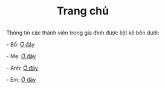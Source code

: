 <html lang="en-US"></html>
<head>
  <meta charset="UTF-8">
  <meta http-equiv="X-UA-Compatible" content="IE=edge">
  <meta name="viewport" content="width=device-width, initial-scale=1">
  <link rel="stylesheet" type="text/css" href="myStyle.css">
  <style>
    body {
      background-image: url('images/background2-9.jpg');
      background-size: cover;
      background-repeat: no-repeat;
      display: flex;
      flex-direction: column;
      justify-content: center;
      align-items: center;
      height: 100vh;
    }

    h1 {
      text-align: center;
    }
  </style>
</head>
<body>
  <h1 class="Tieu_de">Trang chủ</h1>
  <div class="container-lg px-3 my-5 markdown-body">
    <p class="Noi_dung">Thông tin các thành viên trong gia đình được liệt kê bên dưới:</p>
    <p class="Noi_dung">- Bố: <a href="Bo%20moi.htm" class="Sieu_lien_ket">Ở đây</a></p>
    <p class="Noi_dung">- Mẹ: <a href="me%20moi.htm" class="Sieu_lien_ket">Ở đây</a></p>
    <p class="Noi_dung">- Anh: <a href="anh%20moi.htm" class="Sieu_lien_ket">Ở đây</a></p>
    <p class="Noi_dung">- Em: <a href="em%20moi%20moi.htm" class="Sieu_lien_ket">Ở đây</a></p>
  </div>

  <script src="https://cdnjs.cloudflare.com/ajax/libs/anchor-js/4.1.0/anchor.min.js" integrity="sha256-lZaRhKri35AyJSypXXs4o6OPFTbTmUoltBbDCbdzegg=" crossorigin="anonymous"></script>
  <script>anchors.add();</script>
</body>
</html>
